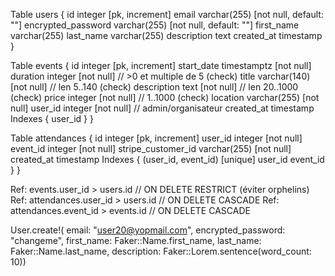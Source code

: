 Table users {
  id integer [pk, increment]
  email varchar(255) [not null, default: ""]
  encrypted_password varchar(255) [not null, default: ""]
  first_name varchar(255)
  last_name varchar(255)
  description text
  created_at timestamp
}

Table events {
  id integer [pk, increment]
  start_date timestamptz [not null]
  duration integer [not null]        // >0 et multiple de 5 (check)
  title varchar(140) [not null]      // len 5..140 (check)
  description text [not null]        // len 20..1000 (check)
  price integer [not null]           // 1..1000 (check)
  location varchar(255) [not null]
  user_id integer [not null]         // admin/organisateur
  created_at timestamp
  Indexes {
    user_id
  }
}

Table attendances {
  id integer [pk, increment]
  user_id integer [not null]
  event_id integer [not null]
  stripe_customer_id varchar(255) [not null]
  created_at timestamp
  Indexes {
    (user_id, event_id) [unique]
    user_id
    event_id
  }
}

Ref: events.user_id > users.id         // ON DELETE RESTRICT (éviter orphelins)
Ref: attendances.user_id > users.id     // ON DELETE CASCADE
Ref: attendances.event_id > events.id   // ON DELETE CASCADE


User.create!( email: "user20@yopmail.com", encrypted_password: "changeme", first_name: Faker::Name.first_name, last_name: Faker::Name.last_name, description: Faker::Lorem.sentence(word_count: 10))